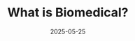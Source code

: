 ---
layout: post
title: "What is Biomedical?"
date: 2025-05-25
excerpt: "Biomedical is a field of science that studies the biological and medical aspects of life."
tags: [sample post, readability, test]
permalink: /posts/Biofoundry/2025-05-25
lang: kr
comments: true
---